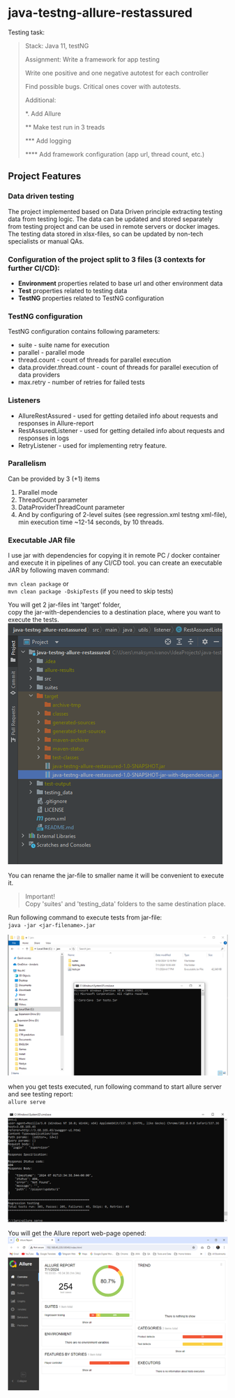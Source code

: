 # java-testng-allure-restassured

Testing task:
> Stack: Java 11, testNG
> 
> Assignment:
> Write a framework for app testing
> 
> Write one positive and one negative autotest for each controller
> 
> Find possible bugs. Critical ones cover with autotests.
> 
>
>Additional:
> 
>*. Add Allure
> 
>** Make test run in 3 treads
> 
>*** Add logging
> 
>**** Add framework configuration (app url, thread count, etc.)

## Project Features

### Data driven testing
The project implemented based on Data Driven principle extracting testing data from testing logic.
The data can be updated and stored separately from testing project and can be used in remote servers or docker images.
The testing data stored in xlsx-files, so can be updated by non-tech specialists or manual QAs.

### Configuration of the project split to 3 files (3 contexts for further CI/CD):
* **Environment** properties related to base url and other environment data
* **Test** properties related to testing data
* **TestNG** properties related to TestNG configuration

### TestNG configuration
TestNG configuration contains following parameters:
* suite - suite name for execution
* parallel - parallel mode
* thread.count - count of threads for parallel execution
* data.provider.thread.count - count of threads for parallel execution of data providers
* max.retry - number of retries for failed tests

### Listeners 
* AllureRestAssured - used for getting detailed info about requests and responses in Allure-report
* RestAssuredListener - used for getting detailed info about requests and responses in logs 
* RetryListener - used for implementing retry feature.

### Parallelism
Can be provided by 3 (+1) items
1. Parallel mode
2. ThreadCount parameter
3. DataProviderThreadCount parameter
4. And by configuring of 2-level suites (see regression.xml testng xml-file), min execution time ~12-14 seconds, by 10 threads. 

### Executable JAR file
I use jar with dependencies for copying it in remote PC / docker container and execute it in pipelines of any CI/CD tool.
you can create an executable JAR by following maven command:

`mvn clean package` or \
`mvn clean package -DskipTests` (if you need to skip tests)

You will get 2 jar-files int 'target' folder,  
copy the jar-with-dependencies to a destination place, where you want to execute the tests.
![img0.png](images/img0.png)

You can rename the jar-file to smaller name it will be convenient to execute it. 
>Important! \
Copy 'suites' and 'testing_data' folders to the same destination place.

Run following command to execute tests from jar-file: \
`java -jar <jar-filename>.jar`

![img1.png](images/img1.png)

when you get tests executed, run following command to start allure server and see testing report: \
`allure serve`

![img2.png](images/img2.png)

You will get the Allure report web-page opened:
![img3.png](images/img3.png)
